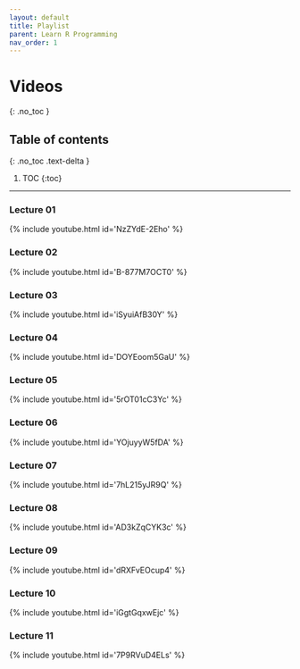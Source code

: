 ```yaml
---
layout: default
title: Playlist
parent: Learn R Programming
nav_order: 1
---
```

# Videos
{: .no_toc }

## Table of contents
{: .no_toc .text-delta }

1. TOC
{:toc}

---

### Lecture 01
{% include youtube.html id='NzZYdE-2Eho' %}

### Lecture 02
{% include youtube.html id='B-877M7OCT0' %}

### Lecture 03
{% include youtube.html id='iSyuiAfB30Y' %}

### Lecture 04
{% include youtube.html id='DOYEoom5GaU' %}

### Lecture 05
{% include youtube.html id='5rOT01cC3Yc' %}

### Lecture 06
{% include youtube.html id='YOjuyyW5fDA' %}

### Lecture 07
{% include youtube.html id='7hL215yJR9Q' %}

### Lecture 08
{% include youtube.html id='AD3kZqCYK3c' %}

### Lecture 09
{% include youtube.html id='dRXFvEOcup4' %}

### Lecture 10
{% include youtube.html id='iGgtGqxwEjc' %}

### Lecture 11
{% include youtube.html id='7P9RVuD4ELs' %}
